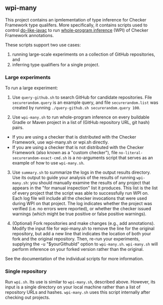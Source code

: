 ## wpi-many

This project contains an ipmlementation of type inference for Checker
Framework type qualifers.  More specifically, it contains scripts used to control
[do-like-javac](https://github.com/kelloggm/do-like-javac) to run
[whole-program
inference](https://checkerframework.org/manual/#whole-program-inference)
(WPI) of Checker Framework annotations.

These scripts support two use cases:
1. running large-scale experiments on a collection of GitHub repositories, and
2. inferring type qualifiers for a single project.

### Large experiments

To run a large experiment:

1. Use `query-github.sh` to search GitHub for candidate repositories.
File `securerandom.query` is an example query, and file `securerandom.list`
was created by running `./query-github.sh securerandom.query 100`.

2. Use `wpi-many.sh` to run whole-program inference on every buildable
Gradle or Maven project in a list of (GitHub repository URL, git hash)
pairs.
 * If you are using a checker that is distributed with the Checker
   Framework, use wpi-many.sh or wpi.sh directly.
 * If you are using a checker that is not distributed with the Checker
   Framework (also known as a "custom checker"), file
   `no-literal-securerandom-exact-cmd.sh` is a no-arguments
   script that serves as an example of how to use `wpi-many.sh`.

3. Use `summary.sh` to summarize the logs in the output results directory.
Use its output to guide your analysis of the results of running `wpi-many.sh`:
you should manually examine the results of any project that appears in the
"for manual inspection" list it produces. This list is the list of every project
that the script was able to successfully run WPI on. Each log file will include
all the checker invocations that were used during WPI on that project.
The log indicates whether the project was verified
(i.e. no errors were reported), or whether the checker issued warnings
(which might be true positive or false positive warnings).

4. (Optional) Fork repositories and make changes (e.g., add annotations).
Modify the input file for wpi-many.sh to remove the line for the original repository,
but add a new line that indicates the location of both your
fork and the original repository.
Then, re-run your experiments, supplying the -u "$yourGithubId" option to `wpi-many.sh`.
`wpi-many.sh` will perform inference on your forked version rather than
the original. 

See the documentation of the individual scripts for more information.

### Single repository

Run `wpi.sh`.
Its use is similar to `wpi-many.sh`, described above. However,
its input is a single directory on your local machine rather than
a list of repository URLs and hashes. `wpi-many.sh` uses this script internally
after checking out projects.
